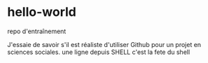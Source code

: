 # hello-world
repo d'entraînement

J'essaie de savoir s'il est réaliste d'utiliser Github pour un projet en sciences sociales.
une ligne depuis SHELL
 c'est la fete du shell
